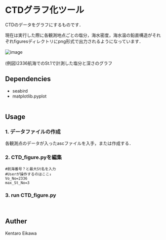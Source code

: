 # CTDグラフ化ツール

CTDのデータをグラフにするものです．<br>

現在は実行した際に各観測地点ごとの塩分，海水密度，海水温の鉛直構造がそれぞれfiguresディレクトリにpng形式で出力されるようになっています．
<br><br>
![image](https://github.com/user-attachments/assets/656f74ef-b779-4ee7-adc7-66a92cd8f8ab)
<br><br>
(例図)2336航海でのSt.1で計測した塩分と深さのグラフ<br>

## Dependencies
+ seabird
+ matplotlib.pyplot
<br><br>

## Usage

### 1. データファイルの作成
各観測点のデータが入ったascファイルを入手，または作成する．
<br>

### 2. CTD_figure.pyを編集


```
#航海番号？と最大St名を入力
#Userが操作するのはここ↓
Vo_No=2336
max_St_No=3
```

### 3. run CTD_figure.py
<br>

## Auther
Kentaro Eikawa


